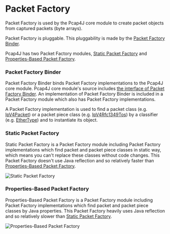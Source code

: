 Packet Factory
==============

Packet Factory is used by the Pcap4J core module to create packet objects from captured packets (byte arrays).

Packet Factory is pluggable. This pluggability is made by the [Packet Factory Binder](#packet-factory-binder).

Pcap4J has two Packet Factory modules, [Static Packet Factory](#static-packet-factory) and [Properties-Based Packet Factory](#properties-based-packet-factory).

### Packet Factory Binder ###
Packet Factory Binder binds Packet Factory implementations to the Pcap4J core module.
Pcap4J core module's source includes [the interface of Packet Factory Binder](https://github.com/kaitoy/pcap4j/blob/v1/pcap4j-core/src/main/java/org/pcap4j/packet/factory/PacketFactoryBinder.java).
An implementation of Packet Factory Binder is included in a Packet Factory module which also has Packet Factory implementations.

A Packet Factory implementation is used to find a packet class (e.g. [IpV4Packet](https://github.com/kaitoy/pcap4j/blob/v1/pcap4j-core/src/main/java/org/pcap4j/packet/IpV4Packet.java))
or a packet piece class (e.g. [IpV4Rfc1349Tos](https://github.com/kaitoy/pcap4j/blob/v1/pcap4j-core/src/main/java/org/pcap4j/packet/IpV4Rfc1349Tos.java))
by a classifier (e.g. [EtherType](https://github.com/kaitoy/pcap4j/blob/v1/pcap4j-core/src/main/java/org/pcap4j/packet/namednumber/EtherType.java))
and to instantiate its object.

### Static Packet Factory ###
Static Packet Factory is a Packet Factory module including Packet Factory implementations which find packet and packet piece classes in static way,
which means you can't replace these classes without code changes.
This Packet Factory doesn't use Java reflection and so relatively faster than [Properties-Based Packet Factory](#properties-based-packet-factory).

<img alt="Static Packet Factory" title="Static Packet Factory" src="https://github.com/kaitoy/pcap4j/raw/v1/www/images/staticPacketFactory.png" />

### Properties-Based Packet Factory ###
Properties-Based Packet Factory is a Packet Factory module including Packet Factory implementations which find packet and packet piece classes by Java properties.
This Packet Factory heavily uses Java reflection and so relatively slower than [Static Packet Factory](#static-packet-factory).

<img alt="Properties-Based Packet Factory" title="Properties-Based Packet Factory" src="https://github.com/kaitoy/pcap4j/raw/v1/www/images/propertiesBasedPacketFactory.png" />
